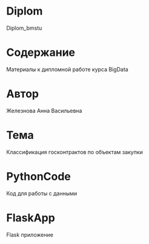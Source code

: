 # Diplom
Diplom_bmstu
# Содержание
Материалы к дипломной работе курса BigData
# Автор
Железнова Анна Васильевна
# Тема
Классификация госконтрактов по объектам закупки
# PythonCode
Код для работы с данными
# FlaskApp
Flask приложение